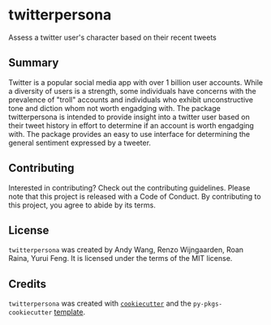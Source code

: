 # twitterpersona

Assess a twitter user's character  based on their recent tweets

## Summary
Twitter is a popular social media app with over 1 billion user accounts. While a diversity of users is a strength, some individuals have concerns with the prevalence of "troll" accounts and individuals who exhibit unconstructive tone and diction whom not worth engadging with. 
The package twitterpersona is intended to provide insight into a twitter user based on their tweet history in effort to determine if an account is worth engadging with. The package provides an easy to use interface for determining the general sentiment expressed by a tweeter. 

## Contributing

Interested in contributing? Check out the contributing guidelines. Please note that this project is released with a Code of Conduct. By contributing to this project, you agree to abide by its terms.

## License

`twitterpersona` was created by Andy Wang, Renzo Wijngaarden, Roan Raina, Yurui Feng. It is licensed under the terms of the MIT license.

## Credits

`twitterpersona` was created with [`cookiecutter`](https://cookiecutter.readthedocs.io/en/latest/) and the `py-pkgs-cookiecutter` [template](https://github.com/py-pkgs/py-pkgs-cookiecutter).